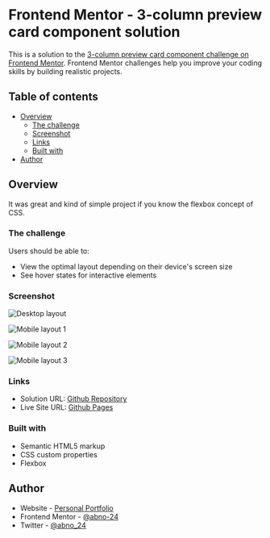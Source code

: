 # Frontend Mentor - 3-column preview card component solution

This is a solution to the [3-column preview card component challenge on Frontend Mentor](https://www.frontendmentor.io/challenges/3column-preview-card-component-pH92eAR2-). Frontend Mentor challenges help you improve your coding skills by building realistic projects. 

## Table of contents

- [Overview](#overview)
  - [The challenge](#the-challenge)
  - [Screenshot](#screenshot)
  - [Links](#links)
  - [Built with](#built-with)
- [Author](#author)
## Overview
  It was great and kind of simple project if you know the flexbox concept of CSS.
### The challenge

Users should be able to:

- View the optimal layout depending on their device's screen size
- See hover states for interactive elements

### Screenshot

![Desktop layout](./screenshot/Desktop-Layout-(1).png)

![Mobile layout 1](./screenshot/Mobile-layout-1.png)

![Mobile layout 2](./screenshot/Mobile-layout-2.png)

![Mobile layout 3](./screenshot/Mobile-layout-3.png)
### Links

- Solution URL: [Github Repository](https://github.com/abno-24/3-column-preview-card-component)
- Live Site URL: [Github Pages](https://your-live-site-url.com)

### Built with

- Semantic HTML5 markup
- CSS custom properties
- Flexbox

## Author

- Website - [Personal Portfolio](https://abno-24.github.io/Portfolio/)
- Frontend Mentor - [@abno-24](https://www.frontendmentor.io/profile/abno-24)
- Twitter - [@abno_24](https://twitter.com/abno_24)
